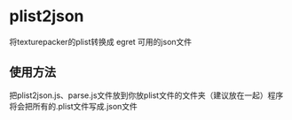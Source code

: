 # plist2json
将texturepacker的plist转换成 egret 可用的json文件

## 使用方法
把plist2json.js、parse.js文件放到你放plist文件的文件夹（建议放在一起）程序将会把所有的.plist文件写成.json文件
